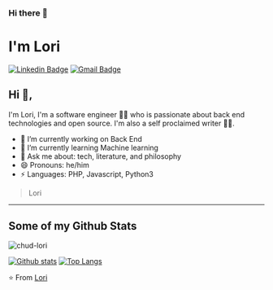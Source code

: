 ### Hi there 👋

# I'm Lori

[![Linkedin Badge](https://img.shields.io/badge/-lori-blue?style=flat-square&logo=Linkedin&logoColor=white&link=https://www.linkedin.com/in/nur-chudlori-aziz/)](https://www.linkedin.com/in/nur-chudlori-aziz/)
[![Gmail Badge](https://img.shields.io/badge/-lori-c14438?style=flat-square&logo=Gmail&logoColor=white&link=mailto:imlori000@gmail.com)](mailto:nchudlori@gmail.com)

## Hi 👋,

I'm Lori, I'm a software engineer 👨‍💻 who is passionate about back end technologies and open source. I'm also a self proclaimed writer
🏄‍♂️.

- 🔭 I’m currently working on Back End
- 🌱 I’m currently learning Machine learning
- 💬 Ask me about: tech, literature, and philosophy
- 😄 Pronouns: he/him
- ⚡ Languages: PHP, Javascript, Python3

> Lori

---

## Some of my Github Stats

<p align=left> <img src=https://komarev.com/ghpvc/?username=chud-lori alt=chud-lori /> </p>

[![Github stats](https://github-readme-stats.vercel.app/api?username=chud-lori&show_icons=true&include_all_commits=true)](https://github.com/chud-lori/github-readme-stats)
[![Top Langs](https://github-readme-stats.vercel.app/api/top-langs/?username=chud-lori&layout=compact)](https://github.com/chud-lori/github-readme-stats)

⭐️ From [Lori](https://github.com/chud_lori)

<!--
**chud-lori/chud-lori** is a ✨ _special_ ✨ repository because its `README.md` (this file) appears on your GitHub profile.

Here are some ideas to get you started:

- 🔭 I’m currently working on ...
- 🌱 I’m currently learning ...
- 👯 I’m looking to collaborate on ...
- 🤔 I’m looking for help with ...
- 💬 Ask me about ...
- 📫 How to reach me: ...
- 😄 Pronouns: ...
- ⚡ Fun fact: ...
-->
